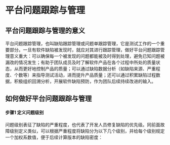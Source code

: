 # 平台问题跟踪与管理

## 平台问题跟踪与管理的意义
平台问题跟踪管理，也叫缺陷跟踪管理或问题单跟踪管理，它是测试工作的一个重要部分。一旦有软件缺陷被发现时，就应对其进行跟踪管理，做好平台问题跟踪管理意义重大：可以确保每一个被发现的问题都能被及时得到处理，避免已知问题被漏改的情况发生；有助于团队成员及时了解软件产品在各个过程中所处的质量状态，从而更好地控制产品的质量；可以通过缺陷数据分析（如缺陷来源、严重程度、个数等）来指导测试活动，进而提升产品质量；还可以通过积累缺陷过程数据，积极组织回溯分析，开展软件缺陷预防，作为团队后续持续改进的输入。


## 如何做好平台问题跟踪与管理
#### 步骤1	定义问题级别
问题级别表征了缺陷的严重程度，也代表了开发人员修复缺陷的优先级。同前面故障级别定义类似，可以根据严重程度将缺陷分为以下几个级别，并给每个级别规定一个加权系数值，便于后续计算版本的缺陷密度：


